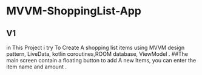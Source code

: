 # MVVM-ShoppingList-App
## V1
in This Project i try To Create A shopping list items using MVVM design pattern, LiveData, kotlin coroutines,ROOM database, ViewModel .
##The main screen contain a floating button to add A new Items, you can enter the item name and amount .

